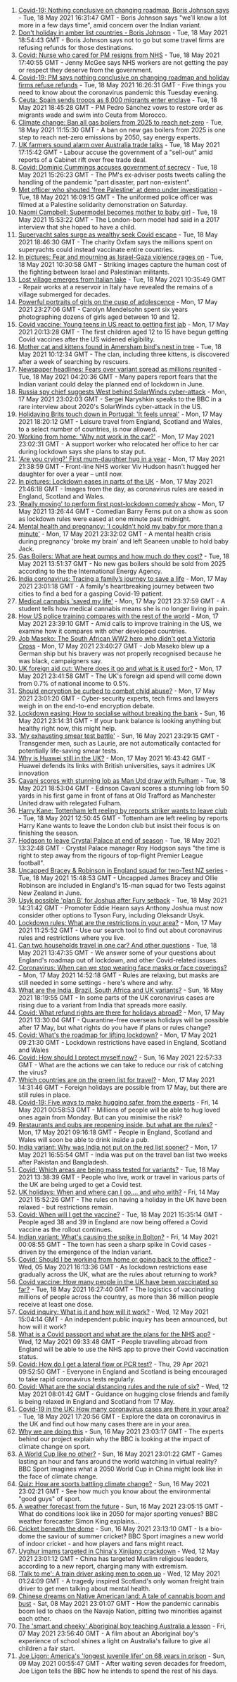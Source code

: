 1. [Covid-19: Nothing conclusive on changing roadmap, Boris Johnson says](https://www.bbc.co.uk/news/uk-57159286) - Tue, 18 May 2021 16:31:47 GMT - Boris Johnson says "we’ll know a lot more in a few days time", amid concern over the Indian variant.
2. [Don't holiday in amber list countries - Boris Johnson](https://www.bbc.co.uk/news/business-57158372) - Tue, 18 May 2021 18:54:43 GMT - Boris Johnson says not to go but some travel firms are refusing refunds for those destinations.
3. [Covid: Nurse who cared for PM resigns from NHS](https://www.bbc.co.uk/news/uk-57162428) - Tue, 18 May 2021 17:40:55 GMT - Jenny McGee says NHS workers are not getting the pay or respect they deserve from the government.
4. [Covid-19: PM says nothing conclusive on changing roadmap and holiday firms refuse refunds](https://www.bbc.co.uk/news/uk-57162577) - Tue, 18 May 2021 16:26:31 GMT - Five things you need to know about the coronavirus pandemic this Tuesday evening.
5. [Ceuta: Spain sends troops as 8,000 migrants enter enclave](https://www.bbc.co.uk/news/world-europe-57156320) - Tue, 18 May 2021 18:45:28 GMT - PM Pedro Sánchez vows to restore order as migrants wade and swim into Ceuta from Morocco.
6. [Climate change: Ban all gas boilers from 2025 to reach net-zero](https://www.bbc.co.uk/news/science-environment-57149059) - Tue, 18 May 2021 11:15:30 GMT - A ban on new gas boilers from 2025 is one step to reach net-zero emissions by 2050, say energy experts.
7. [UK farmers sound alarm over Australia trade talks](https://www.bbc.co.uk/news/business-57157094) - Tue, 18 May 2021 17:15:42 GMT - Labour accuse the government of a "sell-out" amid reports of a Cabinet rift over free trade deal.
8. [Covid: Dominic Cummings accuses government of secrecy](https://www.bbc.co.uk/news/uk-politics-57160291) - Tue, 18 May 2021 15:26:23 GMT - The PM's ex-adviser posts tweets calling the handling of the pandemic "part disaster, part non-existent".
9. [Met officer who shouted 'free Palestine' at demo under investigation](https://www.bbc.co.uk/news/uk-england-london-57159166) - Tue, 18 May 2021 16:09:15 GMT - The uniformed police officer was filmed at a Palestine solidarity demonstration on Saturday.
10. [Naomi Campbell: Supermodel becomes mother to baby girl](https://www.bbc.co.uk/news/uk-england-london-57148900) - Tue, 18 May 2021 15:53:22 GMT - The London-born model had said in a 2017 interview that she hoped to have a child.
11. [Superyacht sales surge as wealthy seek Covid escape](https://www.bbc.co.uk/news/business-57158371) - Tue, 18 May 2021 18:46:30 GMT - The charity Oxfam says the millions spent on superyachts could instead vaccinate entire countries.
12. [In pictures: Fear and mourning as Israel-Gaza violence rages on](https://www.bbc.co.uk/news/world-middle-east-57154557) - Tue, 18 May 2021 10:30:58 GMT - Striking images capture the human cost of the fighting between Israel and Palestinian militants.
13. [Lost village emerges from Italian lake](https://www.bbc.co.uk/news/world-europe-57156312) - Tue, 18 May 2021 10:35:49 GMT - Repair works at a reservoir in Italy have revealed the remains of a village submerged for decades.
14. [Powerful portraits of girls on the cusp of adolescence](https://www.bbc.co.uk/news/in-pictures-57062159) - Mon, 17 May 2021 23:27:06 GMT - Carolyn Mendelsohn spent six years photographing dozens of girls aged between 10 and 12.
15. [Covid vaccine: Young teens in US react to getting first jab](https://www.bbc.co.uk/news/world-us-canada-57147328) - Mon, 17 May 2021 20:13:28 GMT - The first children aged 12 to 15 have begun getting Covid vaccines after the US widened eligibility.
16. [Mother cat and kittens found in Amersham bird's nest in tree](https://www.bbc.co.uk/news/uk-england-beds-bucks-herts-57156565) - Tue, 18 May 2021 10:12:34 GMT - The clan, including three kittens, is discovered after a week of searching by rescuers.
17. [Newspaper headlines: Fears over variant spread as millions reunited](https://www.bbc.co.uk/news/blogs-the-papers-57152399) - Tue, 18 May 2021 04:20:36 GMT - Many papers report fears that the Indian variant could delay the planned end of lockdown in June.
18. [Russia spy chief suggests West behind SolarWinds cyber-attack](https://www.bbc.co.uk/news/world-europe-57144297) - Mon, 17 May 2021 23:02:03 GMT - Sergei Naryshkin speaks to the BBC in a rare interview about 2020's SolarWinds cyber-attack in the US.
19. [Holidaying Brits touch down in Portugal: 'It feels unreal'](https://www.bbc.co.uk/news/business-57150141) - Mon, 17 May 2021 18:20:12 GMT - Leisure travel from England, Scotland and Wales, to a select number of countries, is now allowed.
20. [Working from home: 'Why not work in the car?'](https://www.bbc.co.uk/news/uk-england-nottinghamshire-57105066) - Mon, 17 May 2021 23:02:31 GMT - A support worker who relocated her office to her car during lockdown says she plans to stay put.
21. ['Are you crying?' First mum-daughter hug in a year](https://www.bbc.co.uk/news/uk-57150385) - Mon, 17 May 2021 21:38:59 GMT - Front-line NHS worker Viv Hudson hasn't hugged her daughter for over a year – until now.
22. [In pictures: Lockdown eases in parts of the UK](https://www.bbc.co.uk/news/in-pictures-57141035) - Mon, 17 May 2021 21:46:18 GMT - Images from the day, as coronavirus rules are eased in England, Scotland and Wales.
23. ['Really moving' to perform first post-lockdown comedy show](https://www.bbc.co.uk/news/entertainment-arts-57142118) - Mon, 17 May 2021 13:26:44 GMT - Comedian Barry Ferns put on a show as soon as lockdown rules were eased at one minute past midnight.
24. [Mental health and pregnancy: 'I couldn't hold my baby for more than a minute'](https://www.bbc.co.uk/news/disability-57107048) - Mon, 17 May 2021 23:32:02 GMT - A mental health crisis during pregnancy 'broke my brain' and left Seaneen unable to hold baby Jack.
25. [Gas Boilers: What are heat pumps and how much do they cost?](https://www.bbc.co.uk/news/science-environment-57159056) - Tue, 18 May 2021 13:51:37 GMT - No new gas boilers should be sold from 2025 according to the the International Energy Agency.
26. [India coronavirus: Tracing a family’s journey to save a life](https://www.bbc.co.uk/news/world-asia-india-57111161) - Mon, 17 May 2021 23:01:18 GMT - A family's heartbreaking journey between two cities to find a bed for a gasping Covid-19 patient.
27. [Medical cannabis 'saved my life'](https://www.bbc.co.uk/news/health-57098858) - Mon, 17 May 2021 23:37:59 GMT - A student tells how medical cannabis means she is no longer living in pain.
28. [How US police training compares with the rest of the world](https://www.bbc.co.uk/news/world-us-canada-56834733) - Mon, 17 May 2021 23:39:10 GMT - Amid calls to improve training in the US, we examine how it compares with other developed countries.
29. [Job Maseko: The South African WW2 hero who didn't get a Victoria Cross](https://www.bbc.co.uk/news/world-africa-57145242) - Mon, 17 May 2021 23:40:27 GMT - Job Maseko blew up a German ship but his bravery was not properly recognised because he was black, campaigners say.
30. [UK foreign aid cut: Where does it go and what is it used for?](https://www.bbc.co.uk/news/newsbeat-39653421) - Mon, 17 May 2021 23:41:58 GMT - The UK's foreign aid spend will come down from 0.7% of national income to 0.5%.
31. [Should encryption be curbed to combat child abuse?](https://www.bbc.co.uk/news/business-57050689) - Mon, 17 May 2021 23:01:20 GMT - Cyber-security experts, tech firms and lawyers weigh in on the end-to-end encryption debate.
32. [Lockdown easing: How to socialise without breaking the bank](https://www.bbc.co.uk/news/newsbeat-57117336) - Sun, 16 May 2021 23:14:31 GMT - If your bank balance is looking anything but healthy right now, this might help.
33. ['My exhausting smear test battle'](https://www.bbc.co.uk/news/health-56942480) - Sun, 16 May 2021 23:29:15 GMT - Transgender men, such as Laurie, are not automatically contacted for potentially life-saving smear tests.
34. [Why is Huawei still in the UK?](https://www.bbc.co.uk/news/technology-57146140) - Mon, 17 May 2021 16:43:42 GMT - Huawei defends its links with British universities, says it admires UK innovation
35. [Cavani scores with stunning lob as Man Utd draw with Fulham](https://www.bbc.co.uk/sport/football/57066741) - Tue, 18 May 2021 18:53:04 GMT - Edinson Cavani scores a stunning lob from 50 yards in his first game in front of fans at Old Trafford as Manchester United draw with relegated Fulham.
36. [Harry Kane: Tottenham left reeling by reports striker wants to leave club](https://www.bbc.co.uk/sport/football/57154386) - Tue, 18 May 2021 12:50:45 GMT - Tottenham are left reeling by reports Harry Kane wants to leave the London club but insist their focus is on finishing the season.
37. [Hodgson to leave Crystal Palace at end of season](https://www.bbc.co.uk/sport/football/57155593) - Tue, 18 May 2021 13:32:48 GMT - Crystal Palace manager Roy Hodgson says "the time is right to step away from the rigours of top-flight Premier League football".
38. [Uncapped Bracey & Robinson in England squad for two-Test NZ series](https://www.bbc.co.uk/sport/cricket/57156635) - Tue, 18 May 2021 15:48:53 GMT - Uncapped James Bracey and Ollie Robinson are included in England's 15-man squad for two Tests against New Zealand in June.
39. [Usyk possible 'plan B' for Joshua after Fury setback](https://www.bbc.co.uk/sport/boxing/57160833) - Tue, 18 May 2021 14:31:42 GMT - Promoter Eddie Hearn says Anthony Joshua must now consider other options to Tyson Fury, including Oleksandr Usyk.
40. [Lockdown rules: What are the restrictions in your area?](https://www.bbc.co.uk/news/uk-54373904) - Mon, 17 May 2021 11:25:52 GMT - Use our search tool to find out about coronavirus rules and restrictions where you live.
41. [Can two households travel in one car? And other questions](https://www.bbc.co.uk/news/world-asia-china-51176409) - Tue, 18 May 2021 13:47:35 GMT - We answer some of your questions about England's roadmap out of lockdown, and other Covid-related issues.
42. [Coronavirus: When can we stop wearing face masks or face coverings?](https://www.bbc.co.uk/news/health-51205344) - Mon, 17 May 2021 14:52:18 GMT - Rules are relaxing, but masks are still needed in some settings - here's where and why.
43. [What are the India, Brazil, South Africa and UK variants?](https://www.bbc.co.uk/news/health-55659820) - Sun, 16 May 2021 18:19:55 GMT - In some parts of the UK coronavirus cases are rising due to a variant from India that spreads more easily.
44. [Covid: What refund rights are there for holidays abroad?](https://www.bbc.co.uk/news/business-51615412) - Mon, 17 May 2021 13:30:04 GMT - Quarantine-free overseas holidays will be possible after 17 May, but what rights do you have if plans or rules change?
45. [Covid: What's the roadmap for lifting lockdown?](https://www.bbc.co.uk/news/explainers-52530518) - Mon, 17 May 2021 09:21:30 GMT - Lockdown restrictions have eased in England, Scotland and Wales
46. [Covid: How should I protect myself now?](https://www.bbc.co.uk/news/health-57087517) - Sun, 16 May 2021 22:57:33 GMT - What are the actions we can take to reduce our risk of catching the virus?
47. [Which countries are on the green list for travel?](https://www.bbc.co.uk/news/explainers-52544307) - Mon, 17 May 2021 14:31:46 GMT - Foreign holidays are possible from 17 May, but there are still rules in place.
48. [Covid-19: Five ways to make hugging safer, from the experts](https://www.bbc.co.uk/news/uk-57083571) - Fri, 14 May 2021 00:58:53 GMT - Millions of people will be able to hug loved ones again from Monday. But can you minimise the risk?
49. [Restaurants and pubs are reopening inside, but what are the rules?](https://www.bbc.co.uk/news/business-52977388) - Mon, 17 May 2021 09:16:18 GMT - People in England, Scotland and Wales will soon be able to drink inside a pub.
50. [India variant: Why was India not put on the red list sooner?](https://www.bbc.co.uk/news/56801288) - Mon, 17 May 2021 16:55:54 GMT - India was put on the travel ban list two weeks after Pakistan and Bangladesh.
51. [Covid: Which areas are being mass tested for variants?](https://www.bbc.co.uk/news/explainers-54872039) - Tue, 18 May 2021 13:38:39 GMT - People who live, work or travel in various parts of the UK are being urged to get a Covid test.
52. [UK holidays: When and where can I go.... and who with?](https://www.bbc.co.uk/news/explainers-52646738) - Fri, 14 May 2021 15:52:26 GMT - The rules on having a holiday in the UK have been relaxed - but restrictions remain.
53. [Covid: When will I get the vaccine?](https://www.bbc.co.uk/news/health-55045639) - Tue, 18 May 2021 15:35:14 GMT - People aged 38 and 39 in England are now being offered a Covid vaccine as the rollout continues.
54. [Indian variant: What's causing the spike in Bolton?](https://www.bbc.co.uk/news/health-57094274) - Fri, 14 May 2021 00:08:55 GMT - The town has seen a sharp spike in Covid cases - driven by the emergence of the Indian variant.
55. [Covid: Should I be working from home or going back to the office?](https://www.bbc.co.uk/news/business-52567567) - Wed, 05 May 2021 16:13:36 GMT - As lockdown restrictions ease gradually across the UK, what are the rules about returning to work?
56. [Covid vaccine: How many people in the UK have been vaccinated so far?](https://www.bbc.co.uk/news/health-55274833) - Tue, 18 May 2021 16:27:40 GMT - The logistics of vaccinating millions of people across the country, as more than 36 million people receive at least one dose.
57. [Covid inquiry: What is it and how will it work?](https://www.bbc.co.uk/news/explainers-57085964) - Wed, 12 May 2021 15:04:14 GMT - An independent public inquiry has been announced, but how will it work?
58. [What is a Covid passport and what are the plans for the NHS app?](https://www.bbc.co.uk/news/explainers-55718553) - Wed, 12 May 2021 09:33:48 GMT - People travelling abroad from England will be able to use the NHS app to prove their Covid vaccination status.
59. [Covid: How do I get a lateral flow or PCR test?](https://www.bbc.co.uk/news/health-51943612) - Thu, 29 Apr 2021 09:52:50 GMT - Everyone in England and Scotland is being encouraged to take rapid coronavirus tests regularly.
60. [Covid: What are the social distancing rules and the rule of six?](https://www.bbc.co.uk/news/uk-51506729) - Wed, 12 May 2021 08:01:42 GMT - Guidance on hugging close friends and family is being relaxed in England and Scotland from 17 May.
61. [Covid-19 in the UK: How many coronavirus cases are there in your area?](https://www.bbc.co.uk/news/uk-51768274) - Tue, 18 May 2021 17:20:56 GMT - Explore the data on coronavirus in the UK and find out how many cases there are in your area.
62. [Why we are doing this](https://www.bbc.co.uk/sport/56972366) - Sun, 16 May 2021 23:03:17 GMT - The experts behind our project explain why the BBC is looking at the impact of climate change on sport.
63. [A World Cup like no other?](https://www.bbc.co.uk/sport/56972365) - Sun, 16 May 2021 23:01:22 GMT - Games lasting an hour and fans around the world watching in virtual reality? BBC Sport imagines what a 2050 World Cup in China might look like in the face of climate change.
64. [Quiz: How are sports battling climate change?](https://www.bbc.co.uk/sport/57068988) - Sun, 16 May 2021 23:02:21 GMT - See how much you know about the environmental "good guys" of sport.
65. [A weather forecast from the future](https://www.bbc.co.uk/sport/56972367) - Sun, 16 May 2021 23:05:15 GMT - What do conditions look like in 2050 for major sporting venues? BBC weather forecaster Simon King explains...
66. [Cricket beneath the dome](https://www.bbc.co.uk/sport/56972368) - Sun, 16 May 2021 23:13:10 GMT - Is a bio-dome the saviour of summer cricket? BBC Sport imagines a new world of indoor cricket - and how players and fans might react.
67. [Uyghur imams targeted in China's Xinjiang crackdown](https://www.bbc.co.uk/news/world-asia-china-56986057) - Wed, 12 May 2021 23:01:12 GMT - China has targeted Muslim religious leaders, according to a new report, charging many with extremism.
68. ['Talk to me': A train driver asking men to open up](https://www.bbc.co.uk/news/stories-57060971) - Wed, 12 May 2021 01:24:09 GMT - A tragedy inspired Scotland's only woman freight train driver to get men talking about mental health.
69. [Chinese dreams on Native American land: A tale of cannabis boom and bust](https://www.bbc.co.uk/news/world-us-canada-56835897) - Sat, 08 May 2021 23:01:07 GMT - How the pandemic cannabis boom led to chaos on the Navajo Nation, pitting two minorities against each other.
70. [The 'smart and cheeky' Aboriginal boy teaching Australia a lesson](https://www.bbc.co.uk/news/stories-56544429) - Fri, 07 May 2021 23:56:40 GMT - A film about an Aboriginal boy's experience of school shines a light on Australia's failure to give all children a fair start.
71. [Joe Ligon: America's 'longest juvenile lifer' on 68 years in prison](https://www.bbc.co.uk/news/world-us-canada-57022924) - Sun, 09 May 2021 00:55:47 GMT - After waiting seven decades for freedom, Joe Ligon tells the BBC how he intends to spend the rest of his days.
